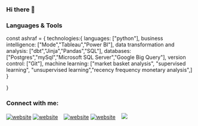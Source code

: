 ### Hi there 👋

<!--
**JoshuaSmart-Olufemi/JoshuaSmart-Olufemi** is a ✨ _special_ ✨ repository because its `README.md` (this file) appears on your GitHub profile.

## I'm an Analytics Engineer & Technical Writer from Nigeria looking for remote/relocation opportunities

- 🔭 I’m currently working on ...
- 🌱 I’m currently learning Airflow
- 👯 I’m looking to collaborate on dbt-related or analytics engineering opportunities
- 🤝 I’m looking for help with Analytics Engineering or Data Analyst roles
- 💬 Ask me about Soft skills, SQL, dbt
- 📫 How to reach me: joshuasmartolufemi@gmail.com
- 👨‍💻 All of my articles on data related topics are available at : https://docs.google.com/spreadsheets/d/1B8ydCodl8Tzoc5n0_pMJo86yjAG32QJFgE0PeIKm-Ns/edit?usp=sharing
- 📄 Know about my experiences @ https://docs.google.com/document/d/1To0XCdgDjfi6YdSrO1na9Q6cRYZ-Wxp3/edit?usp=sharing&ouid=114924921011070127495&rtpof=true&sd=true
- 😄 Pronouns: ...
- ⚡ Fun fact: I love dbt
-->

### Languages & Tools

const ashraf = {
    technologies:{
        languages: ["python"],
        business intelligence: ["Mode","Tableau","Power BI"],
        data transformation and analysis: ["dbt","Jinja","Pandas","SQL"],
        databases: ["Postgres","mySql","Microsoft SQL Server","Google Big Query"],
        version control: ["Git"],
        machine learning: ["market basket analysis", "supervised learning", "unsupervised learning","recency frequency monetary analysis",]
    }
   
}



### Connect with me:

[![website](./img/twitter-light.svg)](https://twitter.com/JoshOlufemi/#gh-light-mode-only)
[![website](./img/twitter-dark.svg)](https://twitter.com/JoshOlufemi/#gh-dark-mode-only)
&nbsp;&nbsp;
[![website](./img/linkedin-light.svg)](https://linkedin.com/in/joshua-smart-olufemi/#gh-light-mode-only)
[![website](./img/linkedin-dark.svg)](https://linkedin.com/in/joshua-smart-olufemi/#gh-dark-mode-only)
&nbsp;&nbsp;
[![](https://img.shields.io/badge/Gmail-joshuasmartolufemi%40gmail.com-red)](mailto:joshuasmartolufemi@gmail.com)
